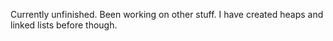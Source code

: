 Currently unfinished. Been working on other stuff. I have created heaps and linked lists before though.
